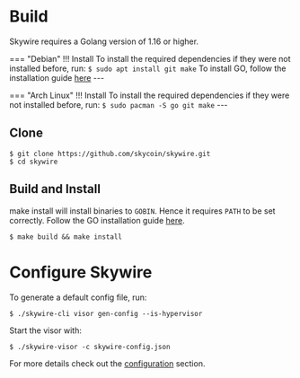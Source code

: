 # **Build**
Skywire requires a Golang version of 1.16 or higher.

=== "Debian"
    !!! Install
        To install the required dependencies if they were not installed before, run:
        ```
        $ sudo apt install git make
        ```
        To install GO, follow the installation guide [here](https://www.cloudbooklet.com/how-to-install-go-on-debian-10/) 
    ---

=== "Arch Linux"
    !!! Install 
        To install the required dependencies if they were not installed before, run:
        ```
        $ sudo pacman -S go git make
        ```
    ---

## Clone
```
$ git clone https://github.com/skycoin/skywire.git
$ cd skywire
```

## Build and Install
make install will install binaries to `GOBIN`. Hence it requires `PATH` to be set correctly.
Follow the GO installation guide [here](https://golang.org/doc/install).
```
$ make build && make install
```

# **Configure Skywire**  
To generate a default config file, run:
```
$ ./skywire-cli visor gen-config --is-hypervisor
```
Start the visor with:
```
$ ./skywire-visor -c skywire-config.json
```
For more details check out the [configuration](../../configuration/hypervisor-mode/) section.


